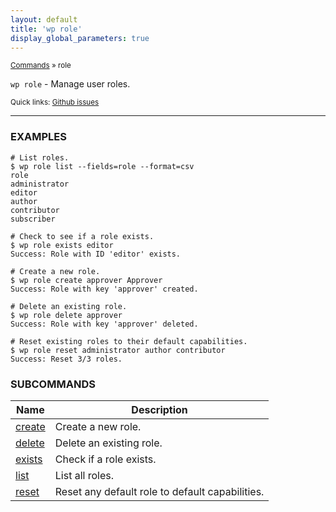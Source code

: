 ```yaml
---
layout: default
title: 'wp role'
display_global_parameters: true
---
```


<small>[Commands](/commands/) &raquo; role</small>

`wp role` - Manage user roles.

<small>Quick links: <a href="https://github.com/wp-cli/wp-cli/issues?q=is%3Aopen+label%3Acommand%3Arole+sort%3Aupdated-desc">Github issues</a></small>

<hr />

### EXAMPLES

    # List roles.
    $ wp role list --fields=role --format=csv
    role
    administrator
    editor
    author
    contributor
    subscriber

    # Check to see if a role exists.
    $ wp role exists editor
    Success: Role with ID 'editor' exists.

    # Create a new role.
    $ wp role create approver Approver
    Success: Role with key 'approver' created.

    # Delete an existing role.
    $ wp role delete approver
    Success: Role with key 'approver' deleted.

    # Reset existing roles to their default capabilities.
    $ wp role reset administrator author contributor
    Success: Reset 3/3 roles.



### SUBCOMMANDS

<table>
	<thead>
	<tr>
		<th>Name</th>
		<th>Description</th>
	</tr>
	</thead>
	<tbody>
		<tr>
			<td><a href="/commands/role/create/">create</a></td>
			<td>Create a new role.</td>
		</tr>
		<tr>
			<td><a href="/commands/role/delete/">delete</a></td>
			<td>Delete an existing role.</td>
		</tr>
		<tr>
			<td><a href="/commands/role/exists/">exists</a></td>
			<td>Check if a role exists.</td>
		</tr>
		<tr>
			<td><a href="/commands/role/list/">list</a></td>
			<td>List all roles.</td>
		</tr>
		<tr>
			<td><a href="/commands/role/reset/">reset</a></td>
			<td>Reset any default role to default capabilities.</td>
		</tr>
	</tbody>
</table>
